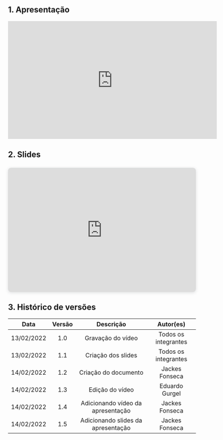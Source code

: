 ## 1. Apresentação

<center>
<iframe width="560" height="315" src="https://www.youtube.com/embed/2u7fPopTklM" title="YouTube video player" frameborder="0" allow="accelerometer; autoplay; clipboard-write; encrypted-media; gyroscope; picture-in-picture" allowfullscreen></iframe>
</center>

## 2. Slides

<center>
<div style="position: relative; width: 100%; height: 0; padding-top: 56.2500%; padding-bottom: 48px; box-shadow: 0 2px 8px 0 rgba(63,69,81,0.16); margin-top: 1.6em; margin-bottom: 0.9em; overflow: hidden; border-radius: 8px; will-change: transform;">  <iframe loading="lazy" style="position: absolute; width: 100%; height: 100%; top: 0; left: 0; border: none; padding: 0;margin: 0;"    src="https:&#x2F;&#x2F;www.canva.com&#x2F;design&#x2F;DAEtIWC057Y&#x2F;view?embed" allowfullscreen="allowfullscreen" allow="fullscreen">  </iframe></div><a href="https:&#x2F;&#x2F;www.canva.com&#x2F;design&#x2F;DAEtIWC057Y&#x2F;view?utm_content=DAEtIWC057Y&amp;utm_campaign=designshare&amp;utm_medium=embeds&amp;utm_source=link" target="_blank" rel="noopener"></a>
</center>

<p></p>

## 3. Histórico de versões

|    Data    | Versão |             Descrição              |      Autor(es)       |
| :--------: | :----: | :--------------------------------: | :------------------: |
| 13/02/2022 |  1.0   |         Gravação do vídeo          | Todos os integrantes |
| 13/02/2022 |  1.1   |         Criação dos slides         | Todos os integrantes |
| 14/02/2022 |  1.2   |        Criação do documento        |    Jackes Fonseca    |
| 14/02/2022 |  1.3   |          Edição do vídeo           |    Eduardo Gurgel    |
| 14/02/2022 |  1.4   | Adicionando vídeo da apresentação  |    Jackes Fonseca    |
| 14/02/2022 |  1.5   | Adicionando slides da apresentação |    Jackes Fonseca    |
